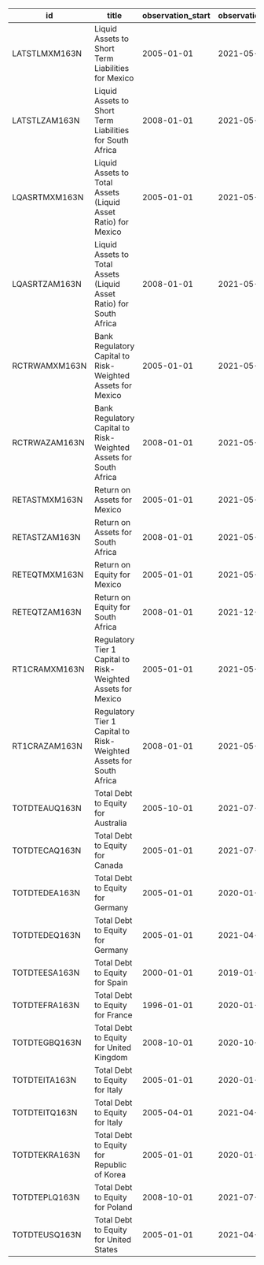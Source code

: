 | id            | title                                                               | observation_start   | observation_end   |
|---------------|---------------------------------------------------------------------|---------------------|-------------------|
| LATSTLMXM163N | Liquid Assets to Short Term Liabilities for Mexico                  | 2005-01-01          | 2021-05-01        |
| LATSTLZAM163N | Liquid Assets to Short Term Liabilities for South Africa            | 2008-01-01          | 2021-05-01        |
| LQASRTMXM163N | Liquid Assets to Total Assets (Liquid Asset Ratio) for Mexico       | 2005-01-01          | 2021-05-01        |
| LQASRTZAM163N | Liquid Assets to Total Assets (Liquid Asset Ratio) for South Africa | 2008-01-01          | 2021-05-01        |
| RCTRWAMXM163N | Bank Regulatory Capital to Risk-Weighted Assets for Mexico          | 2005-01-01          | 2021-05-01        |
| RCTRWAZAM163N | Bank Regulatory Capital to Risk-Weighted Assets for South Africa    | 2008-01-01          | 2021-05-01        |
| RETASTMXM163N | Return on Assets for Mexico                                         | 2005-01-01          | 2021-05-01        |
| RETASTZAM163N | Return on Assets for South Africa                                   | 2008-01-01          | 2021-05-01        |
| RETEQTMXM163N | Return on Equity for Mexico                                         | 2005-01-01          | 2021-05-01        |
| RETEQTZAM163N | Return on Equity for South Africa                                   | 2008-01-01          | 2021-12-01        |
| RT1CRAMXM163N | Regulatory Tier 1 Capital to Risk-Weighted Assets for Mexico        | 2005-01-01          | 2021-05-01        |
| RT1CRAZAM163N | Regulatory Tier 1 Capital to Risk-Weighted Assets for South Africa  | 2008-01-01          | 2021-05-01        |
| TOTDTEAUQ163N | Total Debt to Equity for Australia                                  | 2005-10-01          | 2021-07-01        |
| TOTDTECAQ163N | Total Debt to Equity for Canada                                     | 2005-01-01          | 2021-07-01        |
| TOTDTEDEA163N | Total Debt to Equity for Germany                                    | 2005-01-01          | 2020-01-01        |
| TOTDTEDEQ163N | Total Debt to Equity for Germany                                    | 2005-01-01          | 2021-04-01        |
| TOTDTEESA163N | Total Debt to Equity for Spain                                      | 2000-01-01          | 2019-01-01        |
| TOTDTEFRA163N | Total Debt to Equity for France                                     | 1996-01-01          | 2020-01-01        |
| TOTDTEGBQ163N | Total Debt to Equity for United Kingdom                             | 2008-10-01          | 2020-10-01        |
| TOTDTEITA163N | Total Debt to Equity for Italy                                      | 2005-01-01          | 2020-01-01        |
| TOTDTEITQ163N | Total Debt to Equity for Italy                                      | 2005-04-01          | 2021-04-01        |
| TOTDTEKRA163N | Total Debt to Equity for Republic of Korea                          | 2005-01-01          | 2020-01-01        |
| TOTDTEPLQ163N | Total Debt to Equity for Poland                                     | 2008-10-01          | 2021-07-01        |
| TOTDTEUSQ163N | Total Debt to Equity for United States                              | 2005-01-01          | 2021-04-01        |